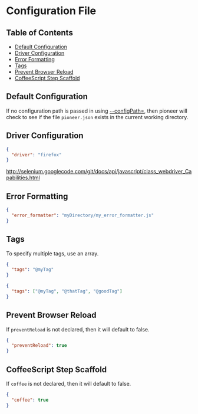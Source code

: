 Configuration File
==================

## Table of Contents
* [Default Configuration](#default-configuration)
* [Driver Configuration](#driver-configuration)
* [Error Formatting](#error-formatting)
* [Tags](#tags)
* [Prevent Browser Reload](#prevent-browser-reload)
* [CoffeeScript Step Scaffold](#coffeescript-step-scaffold)

## Default Configuration
If no configuration path is passed in using [--configPath=](command_line.md#configuration-file-path), then pioneer will check to see if the file `pioneer.json` exists in the current working directory.

## Driver Configuration

```json
{
  "driver": "firefox"
}
```

http://selenium.googlecode.com/git/docs/api/javascript/class_webdriver_Capabilities.html

## Error Formatting

```json
{
  "error_formatter": "myDirectory/my_error_formatter.js"
}
```

## Tags
To specify multiple tags, use an array.

```json
{
  "tags": "@myTag"
}
```
```json
{
  "tags": ["@myTag", "@thatTag", "@goodTag"]
}
```

## Prevent Browser Reload

If `preventReload` is not declared, then it will default to false.

```json
{
  "preventReload": true
}
```

## CoffeeScript Step Scaffold

If `coffee` is not declared, then it will default to false.

```json
{
  "coffee": true
}
```
